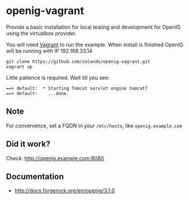 # openig-vagrant
Provide a basic installation for local testing and development for OpenIG using the virtualbox provider.

You will need [Vagrant](https://www.vagrantup.com/) to run the example. When install is finished OpenIG will be running with IP 192.168.33.14

    git clone https://github.com/zalando/openig-vagrant.git
    vagrant up

Little patience is required. Wait till you see:

    ==> default:  * Starting Tomcat servlet engine tomcat7
    ==> default:    ...done.

## Note
For convenience, set a FQDN in your `/etc/hosts`, like `openig.example.com`

## Did it work?
Check: http://openig.example.com:8080

## Documentation
* http://docs.forgerock.org/en/openig/3.1.0
